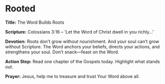 # Rooted

**Title:** The Word Builds Roots

**Scripture:** Colossians 3:16 – 'Let the Word of Christ dwell in you richly...'

**Devotion:**
Roots don’t grow without nourishment. And your soul can’t grow without Scripture. The Word anchors your beliefs, directs your actions, and strengthens your soul. Don’t snack—feast on the Word.

**Action Step:** Read one chapter of the Gospels today. Highlight what stands out.

**Prayer:**
Jesus, help me to treasure and trust Your Word above all.